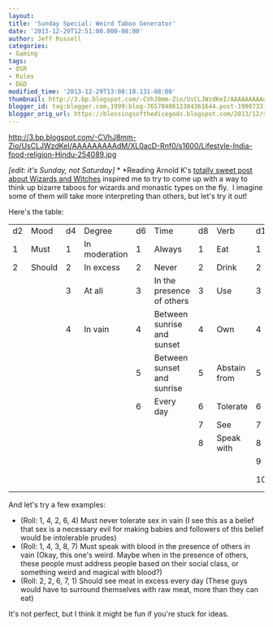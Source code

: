 ```yaml
---
layout:  
title: 'Sunday Special: Weird Taboo Generator'
date: '2013-12-29T12:51:00.000-08:00'
author: Jeff Russell
categories:
- Gaming
tags:
- OSR
- Rules
- D&D
modified_time: '2013-12-29T13:08:18.131-08:00'
thumbnail: http://3.bp.blogspot.com/-CVhJ8mm-Zio/UsCLJWzdKeI/AAAAAAAAAdM/XL0acD-Rnf0/s72-c/Lifestyle-India-food-religion-Hindu-254089.jpg
blogger_id: tag:blogger.com,1999:blog-7657840612384361644.post-1990733117236272563
blogger_orig_url: https://blessingsofthedicegods.blogspot.com/2013/12/saturday-special-weird-taboo-generator.html
---
```


 <http://3.bp.blogspot.com/-CVhJ8mm-Zio/UsCLJWzdKeI/AAAAAAAAAdM/XL0acD-Rnf0/s1600/Lifestyle-India-food-religion-Hindu-254089.jpg> 
  

*[edit: it's Sunday, not Saturday]*   *   *Reading Arnold K's [totally sweet post about Wizards and Witches](http://goblinpunch.blogspot.com/2013/12/sister-witches-and-monastic-wizards.html) inspired me to try to come up with a way to think up bizarre taboos for wizards and monastic types on the fly.  I imagine some of them will take more interpreting than others, but let's try it out!  
  
Here's the table:    <table> <tbody> <tr class="odd"> <td>d2</td> <td>Mood</td> <td>d4</td> <td>Degree</td> <td>d6</td> <td>Time</td> <td>d8</td> <td>Verb</td> <td>d10</td> <td>Noun</td> </tr> <tr class="even"> <td>1</td> <td>Must</td> <td>1</td> <td>In moderation</td> <td>1</td> <td>Always</td> <td>1</td> <td>Eat</td> <td>1</td> <td>Meat</td> </tr> <tr class="odd"> <td>2</td> <td>Should</td> <td>2</td> <td>In excess</td> <td>2</td> <td>Never</td> <td>2</td> <td>Drink</td> <td>2</td> <td>Slaves</td> </tr> <tr class="even"> <td></td> <td></td> <td>3</td> <td>At all</td> <td>3</td> <td>In the presence of others</td> <td>3</td> <td>Use</td> <td>3</td> <td>Alcohol</td> </tr> <tr class="odd"> <td></td> <td></td> <td>4</td> <td>In vain</td> <td>4</td> <td>Between sunrise and sunset</td> <td>4</td> <td>Own</td> <td>4</td> <td>Sex</td> </tr> <tr class="even"> <td></td> <td></td> <td></td> <td></td> <td>5</td> <td>Between sunset and sunrise</td> <td>5</td> <td>Abstain from</td> <td>5</td> <td>Words</td> </tr> <tr class="odd"> <td></td> <td></td> <td></td> <td></td> <td>6</td> <td>Every day</td> <td>6</td> <td>Tolerate</td> <td>6</td> <td>Violence</td> </tr> <tr class="even"> <td></td> <td></td> <td></td> <td></td> <td></td> <td></td> <td>7</td> <td>See</td> <td>7</td> <td>Blood</td> </tr> <tr class="odd"> <td></td> <td></td> <td></td> <td></td> <td></td> <td></td> <td>8</td> <td>Speak with</td> <td>8</td> <td>Vegetables</td> </tr> <tr class="even"> <td></td> <td></td> <td></td> <td></td> <td></td> <td></td> <td></td> <td></td> <td>9</td> <td>Pets</td> </tr> <tr class="odd"> <td></td> <td></td> <td></td> <td></td> <td></td> <td></td> <td></td> <td></td> <td>10</td> <td>Opposite Sex</td> </tr> </tbody> </table> 
  

And let's try a few examples: 
  - (Roll: 1, 4, 2, 6, 4) Must never tolerate sex in vain (I see this as
    a belief that sex is a necessary evil for making babies and
    followers of this belief would be intolerable prudes)
  - (Roll: 1, 4, 3, 8, 7) Must speak with blood in the presence of
    others in vain (Okay, this one's weird. Maybe when in the presence
    of others, these people must address people based on their social
    class, or something weird and magical with blood?)
  - (Roll: 2, 2, 6, 7, 1) Should see meat in excess every day (These
    guys would have to surround themselves with raw meat, more than they
    can eat)

It's not perfect, but I think it might be fun if you're stuck for ideas. 
